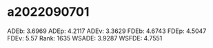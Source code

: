 # a2022090701

ADEb: 3.6969
ADEp: 4.2117
ADEv: 3.3629
FDEb: 4.6743
FDEp: 4.5047
FDEv: 5.57
Rank: 1635
WSADE: 3.9287
WSFDE: 4.7551